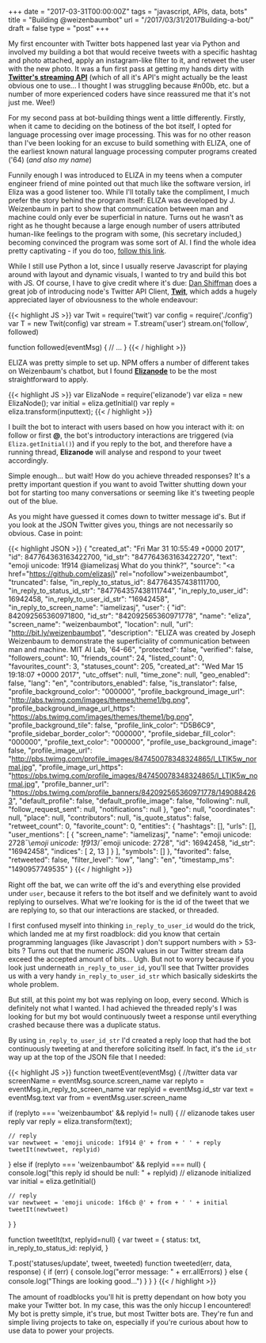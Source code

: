 +++
date = "2017-03-31T00:00:00Z"
tags = "javascript, APIs, data, bots"
title = "Building @weizenbaumbot"
url = "/2017/03/31/2017Building-a-bot/"
draft = false
type = "post"
+++

My first encounter with Twitter bots happened last year via Python and involved my building a bot that would receive tweets with a specific hashtag and photo attached, apply an instagram-like filter to it, and retweet the user with the new photo. It was a fun first pass at getting my hands dirty with [__Twitter's streaming API__](https://dev.twitter.com/streaming/overview) (which of all it's API's might actually be the least obvious one to use... I thought I was struggling because #n00b, etc. but a number of more experienced coders have since reassured me that it's not just me. Wee!)

For my second pass at bot-building things went a little differently. Firstly, when it came to deciding on the botiness of the bot itself, I opted for language processing over image processing. This was for no other reason than I've been looking for an excuse to build something with ELIZA, one of the earliest known natural language processing computer programs created ('64) (_and also my name_)

Funnily enough I was introduced to ELIZA in my teens when a computer engineer friend of mine pointed out that much like the software version, irl Eliza was a good listener too. While I'll totally take the compliment, I much prefer the story behind the program itself: ELIZA was developed by J. Weizenbaum in part to show that communication between man and machine could only ever be superficial in nature. Turns out he wasn't as right as he thought because a large enough number of users attributed human-like feelings to the program with some, (his secretary included,) becoming convinced the program was some sort of AI. I find the whole idea pretty captivating - if you do too, [follow this link](https://en.wikipedia.org/wiki/ELIZA).

While I still use Python a lot,  since I usually reserve Javascript for playing around with layout and dynamic visuals, I wanted to try and build this bot with JS. Of course, I have to give credit where it's due:
[Dan Shiffman](https://twitter.com/shiffman) does a great job of introducing node's Twitter API Client, [__Twit__](https://www.npmjs.com/package/twit), which adds a hugely appreciated layer of obviousness to the whole endeavour:

{{< highlight JS >}}
var Twit = require('twit')
var config = require('./config')
var T = new Twit(config)
var stream = T.stream('user')
stream.on('follow', followed)

function followed(eventMsg) {
		// ...
}
{{< / highlight >}}

ELIZA was pretty simple to set up. NPM offers a number of different takes on Weizenbaum's chatbot, but I found [__Elizanode__](https://www.npmjs.com/package/elizanode) to be the most straightforward to apply.

{{< highlight JS >}}
var ElizaNode = require('elizanode')
var eliza = new ElizaNode();
var initial = eliza.getInitial()
var reply = eliza.transform(inputtext);
{{< / highlight >}}

I built the bot to interact with users based on how you interact with it: on follow or first __@__, the bot's introductory interactions are triggered (via `Eliza.getInitial()`) and if you reply to the bot, and therefore have a running thread, __Elizanode__ will analyse and respond to your tweet accordingly.

Simple enough... but wait! How do you achieve threaded responses? It's a pretty important question if you want to avoid Twitter shutting down your bot for starting too many conversations or seeming like it's tweeting people out of the blue.

As you might have guessed it comes down to twitter message id's. But if you look at the JSON Twitter gives you, things are not necessarily so obvious. Case in point:

{{< highlight JSON >}}
{
  "created_at": "Fri Mar 31 10:55:49 +0000 2017",
  "id": 847764363163422700,
  "id_str": "847764363163422720",
  "text": "emoji unicode: 1f914 @iamelizasj What do you think?",
  "source": "<a href=\"https://github.com/elizasj\" rel=\"nofollow\">weizenbaumbot</a>",
  "truncated": false,
  "in_reply_to_status_id": 847764357438111700,
  "in_reply_to_status_id_str": "847764357438111744",
  "in_reply_to_user_id": 16942458,
  "in_reply_to_user_id_str": "16942458",
  "in_reply_to_screen_name": "iamelizasj",
  "user": {
    "id": 842092565360971800,
    "id_str": "842092565360971778",
    "name": "eliza",
    "screen_name": "weizenbaumbot",
    "location": null,
    "url": "http://bit.ly/weizenbaumbot",
    "description": "ELIZA was created by Joseph Weizenbaum to demonstrate the superficiality of communication between man and machine.  MIT AI Lab, '64-66",
    "protected": false,
    "verified": false,
    "followers_count": 10,
    "friends_count": 24,
    "listed_count": 0,
    "favourites_count": 3,
    "statuses_count": 205,
    "created_at": "Wed Mar 15 19:18:07 +0000 2017",
    "utc_offset": null,
    "time_zone": null,
    "geo_enabled": false,
    "lang": "en",
    "contributors_enabled": false,
    "is_translator": false,
    "profile_background_color": "000000",
    "profile_background_image_url": "http://abs.twimg.com/images/themes/theme1/bg.png",
    "profile_background_image_url_https": "https://abs.twimg.com/images/themes/theme1/bg.png",
    "profile_background_tile": false,
    "profile_link_color": "D5B6C9",
    "profile_sidebar_border_color": "000000",
    "profile_sidebar_fill_color": "000000",
    "profile_text_color": "000000",
    "profile_use_background_image": false,
    "profile_image_url": "http://pbs.twimg.com/profile_images/847450078348324865/l_LTIK5w_normal.jpg",
    "profile_image_url_https": "https://pbs.twimg.com/profile_images/847450078348324865/l_LTIK5w_normal.jpg",
    "profile_banner_url": "https://pbs.twimg.com/profile_banners/842092565360971778/1490884263",
    "default_profile": false,
    "default_profile_image": false,
    "following": null,
    "follow_request_sent": null,
    "notifications": null
  },
  "geo": null,
  "coordinates": null,
  "place": null,
  "contributors": null,
  "is_quote_status": false,
  "retweet_count": 0,
  "favorite_count": 0,
  "entities": {
    "hashtags": [],
    "urls": [],
    "user_mentions": [
      {
        "screen_name": "iamelizasj",
        "name": "emoji unicode: 2728¯\\_emoji unicode: 1f913_/¯emoji unicode: 2728",
        "id": 16942458,
        "id_str": "16942458",
        "indices": [
          2,
          13
        ]
      }
    ],
    "symbols": []
  },
  "favorited": false,
  "retweeted": false,
  "filter_level": "low",
  "lang": "en",
  "timestamp_ms": "1490957749535"
}
{{< / highlight >}}　

Right off the bat, we can write off the id's and everything else provided under `user`, because it refers to the bot itself and we definitely want to avoid replying to ourselves. What we're looking for is the id of the tweet that we are replying to, so that our interactions are stacked, or threaded.

I first confused myself into thinking `in_reply_to_user_id` would do the trick, which landed me at my first roadblock:  did you know that certain programming languages (like Javascript ) don't support numbers with > 53-bits ? Turns out that the numeric JSON values in our Twitter stream data exceed the accepted amount of bits... Ugh. But not to worry because if you look just underneath `in_reply_to_user_id`, you'll see that Twitter provides us with a very handy `in_reply_to_user_id_str` which basically sideskirts the whole problem.

But still, at this point my bot was replying on loop, every second. Which is definitely not what I wanted. I had achieved the threaded reply's I was looking for but my bot would continuously tweet a response until everything crashed because there was a duplicate status.

By using `in_reply_to_user_id_str` I'd created a reply loop that had the bot continuously tweeting at and therefore soliciting itself. In fact, it's the `id_str` way up at the top of the JSON file that I needed:

{{< highlight JS >}}
function tweetEvent(eventMsg) {
  //twitter data
  var screenName = eventMsg.source.screen_name
  var replyto = eventMsg.in_reply_to_screen_name
  var replyid = eventMsg.id_str
  var text = eventMsg.text
  var from = eventMsg.user.screen_name

  if (replyto === 'weizenbaumbot' && replyid != null) {
    // elizanode takes user reply
    var reply = eliza.transform(text);

    // reply
    var newtweet = 'emoji unicode: 1f914 @' + from + ' ' + reply
    tweetIt(newtweet, replyid)

  } else if (replyto === 'weizenbaumbot' && replyid === null) {
    console.log("this reply id should be null: " + replyid)
    // elizanode initialized
    var initial = eliza.getInitial()

    // reply
    var newtweet = 'emoji unicode: 1f6cb @' + from + ' ' + initial
    tweetIt(newtweet)
  }
}

function tweetIt(txt, replyid=null) {
  var tweet = {
    status: txt,
    in_reply_to_status_id: replyid,
  }

  T.post('statuses/update', tweet, tweeted)
  function tweeted(err, data, response) {
    if (err) {
      console.log("error message: "  + err.allErrors)
    } else {
      console.log("Things are looking good...")
    }
  }
}
{{< / highlight >}}　

The amount of roadblocks you'll hit is pretty dependant on how boty you make your Twitter bot. In my case, this was the only hiccup I encountered! My bot is pretty simple, it's true, but most Twitter bots are. They're fun and simple living projects to take on, especially if you're curious about how to use data to power your projects.
